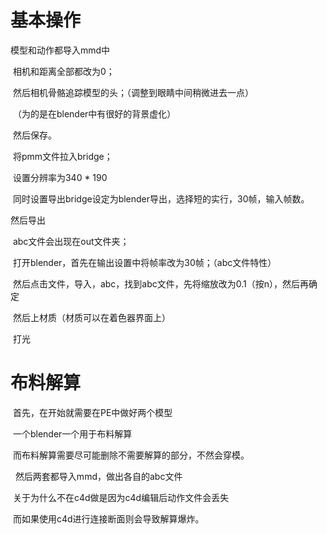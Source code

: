 # 基本操作
 模型和动作都导入mmd中

 相机和距离全部都改为0；

 然后相机骨骼追踪模型的头；（调整到眼睛中间稍微进去一点）

 （为的是在blender中有很好的背景虚化）

 然后保存。

 将pmm文件拉入bridge；

 设置分辨率为340 * 190

 同时设置导出bridge设定为blender导出，选择短的实行，30帧，输入帧数。

然后导出

 abc文件会出现在out文件夹；

 打开blender，首先在输出设置中将帧率改为30帧；（abc文件特性）

 然后点击文件，导入，abc，找到abc文件，先将缩放改为0.1（按n），然后再确定

 然后上材质（材质可以在着色器界面上）

 打光
# 布料解算
 首先，在开始就需要在PE中做好两个模型

 一个blender一个用于布料解算

 而布料解算需要尽可能删除不需要解算的部分，不然会穿模。

  然后两套都导入mmd，做出各自的abc文件

 关于为什么不在c4d做是因为c4d编辑后动作文件会丢失

 而如果使用c4d进行连接断面则会导致解算爆炸。